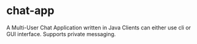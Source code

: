# chat-app
A Multi-User Chat Application written in Java
Clients can either use cli or GUI interface. Supports private messaging.
